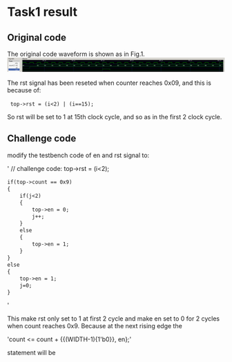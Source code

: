 # Task1 result
## Original code

The original code waveform is shown as in Fig.1.
![The waveform of original code](./original_waveform.PNG "The waveform of original code")

The rst signal has been reseted when counter reaches 0x09, and this is because of:

` top->rst = (i<2) | (i==15);`

So rst will be set to 1 at 15th clock cycle, and so as in the first 2 clock cycle.

## Challenge code 

modify the testbench code of en and rst signal to:

'
//  challenge code:
    top->rst = (i<2);

    if(top->count == 0x9)
    {
        if(j<2)
        {
            top->en = 0;
            j++;
        }
        else
        {
            top->en = 1;
        }
    }
    else
    {
        top->en = 1;
        j=0;
    }
'

This make rst only set to 1 at first 2 cycle and make en set to 0 for 2 cycles when count reaches 0x9.
Because at the next rising edge the 

'count <= count + {{(WIDTH-1){1'b0}}, en};'

statement will be 
